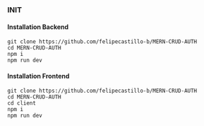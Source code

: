 ### INIT

#### Installation Backend

```
git clone https://github.com/felipecastillo-b/MERN-CRUD-AUTH
cd MERN-CRUD-AUTH
npm i
npm run dev
```

#### Installation Frontend

```
git clone https://github.com/felipecastillo-b/MERN-CRUD-AUTH
cd MERN-CRUD-AUTH
cd client
npm i
npm run dev
```
